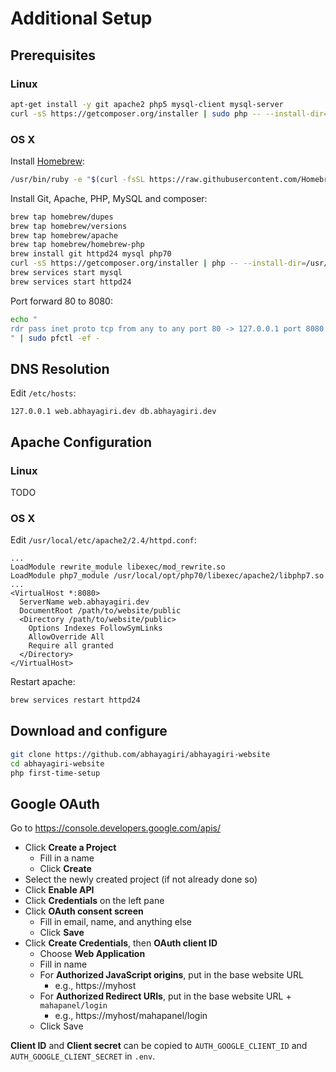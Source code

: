 
# Additional Setup

## Prerequisites

### Linux

```sh
apt-get install -y git apache2 php5 mysql-client mysql-server
curl -sS https://getcomposer.org/installer | sudo php -- --install-dir=/usr/local/bin --filename=composer
```

### OS X

Install [Homebrew](http://brew.sh/):

```sh
/usr/bin/ruby -e "$(curl -fsSL https://raw.githubusercontent.com/Homebrew/install/master/install)"
```

Install Git, Apache, PHP, MySQL and composer:

```sh
brew tap homebrew/dupes
brew tap homebrew/versions
brew tap homebrew/apache
brew tap homebrew/homebrew-php
brew install git httpd24 mysql php70
curl -sS https://getcomposer.org/installer | php -- --install-dir=/usr/local/bin --filename=composer
brew services start mysql
brew services start httpd24
```

Port forward 80 to 8080:

```sh
echo "
rdr pass inet proto tcp from any to any port 80 -> 127.0.0.1 port 8080
" | sudo pfctl -ef -
```

## DNS Resolution

Edit `/etc/hosts`:

```
127.0.0.1 web.abhayagiri.dev db.abhayagiri.dev
```

## Apache Configuration

### Linux

TODO

### OS X

Edit `/usr/local/etc/apache2/2.4/httpd.conf`:

```
...
LoadModule rewrite_module libexec/mod_rewrite.so
LoadModule php7_module /usr/local/opt/php70/libexec/apache2/libphp7.so
...
<VirtualHost *:8080>
  ServerName web.abhayagiri.dev
  DocumentRoot /path/to/website/public
  <Directory /path/to/website/public>
    Options Indexes FollowSymLinks
    AllowOverride All
    Require all granted
  </Directory>
</VirtualHost>
```

Restart apache:

```sh
brew services restart httpd24
```

## Download and configure

```sh
git clone https://github.com/abhayagiri/abhayagiri-website
cd abhayagiri-website
php first-time-setup
```

## Google OAuth

Go to https://console.developers.google.com/apis/

- Click **Create a Project**
  - Fill in a name
  - Click **Create**
- Select the newly created project (if not already done so)
- Click **Enable API**
- Click **Credentials** on the left pane
- Click **OAuth consent screen**
  - Fill in email, name, and anything else
  - Click **Save**
- Click **Create Credentials**, then **OAuth client ID**
  - Choose **Web Application**
  - Fill in name
  - For **Authorized JavaScript origins**, put in the base website URL
    - e.g., https://myhost
  - For **Authorized Redirect URIs**, put in the base website URL + `mahapanel/login`
    - e.g., https://myhost/mahapanel/login
  - Click Save

**Client ID** and **Client secret** can be copied to `AUTH_GOOGLE_CLIENT_ID` and `AUTH_GOOGLE_CLIENT_SECRET` in `.env`.
